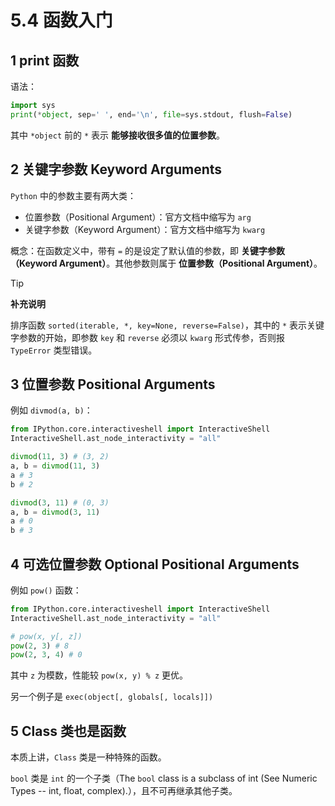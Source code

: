 # 5.4 函数入门



## 1 print 函数

语法：

```python
import sys
print(*object, sep=' ', end='\n', file=sys.stdout, flush=False)
```

其中 `*object` 前的 `*` 表示 **能够接收很多值的位置参数**。





## 2 关键字参数 Keyword Arguments

`Python` 中的参数主要有两大类：

- 位置参数（Positional Argument）：官方文档中缩写为 `arg`
- 关键字参数（Keyword Argument）：官方文档中缩写为 `kwarg`

概念：在函数定义中，带有 `=` 的是设定了默认值的参数，即 **关键字参数（Keyword Argument）**。其他参数则属于 **位置参数（Positional Argument）**。

> [!tip]
>
> **补充说明**
>
> 排序函数 `sorted(iterable, *, key=None, reverse=False)`，其中的 `*` 表示关键字参数的开始，即参数 `key` 和 `reverse` 必须以 `kwarg` 形式传参，否则报 `TypeError` 类型错误。



## 3 位置参数 Positional Arguments

例如 `divmod(a, b)`：

```python
from IPython.core.interactiveshell import InteractiveShell
InteractiveShell.ast_node_interactivity = "all"

divmod(11, 3) # (3, 2)
a, b = divmod(11, 3)
a # 3
b # 2

divmod(3, 11) # (0, 3)
a, b = divmod(3, 11)
a # 0
b # 3
```



## 4 可选位置参数 Optional Positional Arguments

例如 `pow()` 函数：

```python
from IPython.core.interactiveshell import InteractiveShell
InteractiveShell.ast_node_interactivity = "all"

# pow(x, y[, z])
pow(2, 3) # 8
pow(2, 3, 4) # 0
```

其中 `z` 为模数，性能较 `pow(x, y) % z` 更优。

另一个例子是 `exec(object[, globals[, locals]])`



## 5 Class 类也是函数

本质上讲，`Class` 类是一种特殊的函数。

`bool` 类是 `int` 的一个子类（The `bool` class is a subclass of int (See Numeric Types -- int, float, complex).），且不可再继承其他子类。